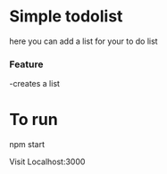 # Simple todolist

here you can add a list for your to do list


### Feature

-creates a list

# To run 

npm start


Visit Localhost:3000